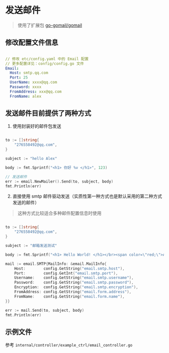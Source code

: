 # 发送邮件

> 使用了扩展包 [go-gomail/gomail](https://github.com/go-gomail/gomail)

## 修改配置文件信息

```yaml

// 修改 etc/config.yaml 中的 Email 配置
// 更多配置详见：config/config.go 文件
Email:
  Host: smtp.qq.com
  Port: 25
  UserName: xxxx@qq.com
  Password: xxxx
  FromAddress: xxx@qq.com
  FromName: alex

```

## 发送邮件目前提供了两种方式

1. 使用封装好的邮件包发送

```go

to := []string{
    "276558492@qq.com",
}

subject := "hello Alex"

body := fmt.Sprintf("<h1> 你好 %v </h1>", 123)

// 发送邮件
err := email.NewMailer().Send(to, subject, body)
fmt.Println(err)

```

2. 直接使用 smtp 邮件驱动发送（实质性第一种方式也是默认采用的第二种方式发送的邮件）

> 这种方式比较适合多种邮件配置信息时使用

```go

to := []string{
    "276558492@qq.com",
}

subject := "邮箱发送测试"

body := fmt.Sprintf("<h1> Hello World! </h1></br><span color=\"red;\">Alex!</span>")

mail := email.SMTP{MailInfo: &email.MailInfo{
    Host:        config.GetString("email.smtp.host"),
    Port:        config.GetInt("email.smtp.port"),
    Username:    config.GetString("email.smtp.username"),
    Password:    config.GetString("email.smtp.password"),
    Encryption:  config.GetString("email.smtp.encryption"),
    FromAddress: config.GetString("email.form.address"),
    FromName:    config.GetString("email.form.name"),
}}

err := mail.Send(to, subject, body)
fmt.Println(err)

```

## 示例文件

参考 `internal/controller/example_ctrl/email_controller.go`